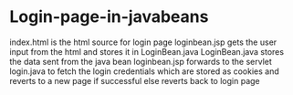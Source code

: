 # Login-page-in-javabeans
index.html is the html source for login page
loginbean.jsp gets the user input from the html and stores it in LoginBean.java
LoginBean.java stores the data sent from the java bean
loginbean.jsp forwards to the servlet login.java to fetch the login credentials which are stored as cookies and reverts to a new page if successful else reverts back to login page
